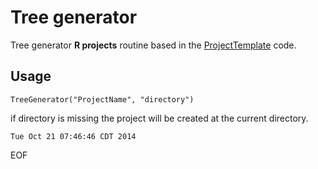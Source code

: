 # Tree generator #

Tree generator **R projects** routine based in the [ProjectTemplate][]
code.

## Usage ##

`TreeGenerator("ProjectName", "directory")`

if directory is missing the project will be created at the current
directory.

[ProjectTemplate]: http://projecttemplate.net/getting_started.html

`Tue Oct 21 07:46:46 CDT 2014`

EOF
